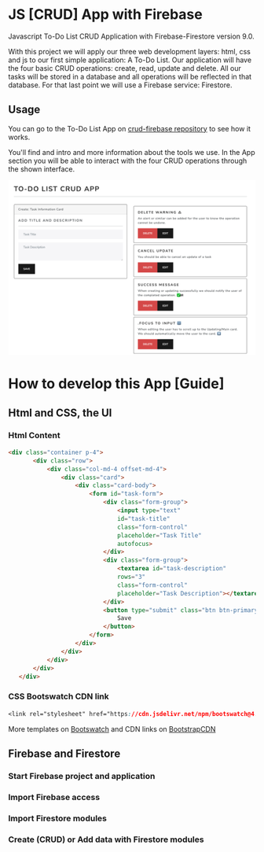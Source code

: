 # JS [CRUD] App with Firebase

Javascript To-Do List CRUD Application with Firebase-Firestore version 9.0.

With this project we will apply our three web development layers: html, css and js to our first simple application: A To-Do List.
Our application will have the four basic CRUD operations: create, read, update and delete.
All our tasks will be stored in a database and all operations will be reflected in that database. For that last point we will use a Firebase service: Firestore.

## Usage 

You can go to the To-Do List App on [crud-firebase repository](https://github.com/carobarreirov/crud-firebase) to see how it works. 

You'll find and intro and more information about the tools we use. 
In the App section you will be able to interact with the four CRUD operations through the shown interface.  

![App Interface](/images/todo-app.png)
 
 # How to develop this App [Guide]
 ## Html and CSS, the UI
 ### Html Content
 ```html
<div class="container p-4">
        <div class="row">
            <div class="col-md-4 offset-md-4">
                <div class="card">
                    <div class="card-body">
                        <form id="task-form">
                            <div class="form-group">
                                <input type="text"
                                id="task-title"
                                class="form-control"
                                placeholder="Task Title"
                                autofocus>
                            </div>
                            <div class="form-group">
                                <textarea id="task-description"
                                rows="3"
                                class="form-control"
                                placeholder="Task Description"></textarea>
                            </div>
                            <button type="submit" class="btn btn-primary" id="btn-task-form">
                                Save
                            </button>
                        </form>
                    </div>
                </div>
            </div>
        </div>
    </div>
```

### CSS Bootswatch CDN link

```CSS
<link rel="stylesheet" href="https://cdn.jsdelivr.net/npm/bootswatch@4.5.2/dist/pulse/bootstrap.min.css">
```

More templates on [Bootswatch](https://bootswatch.com/) and CDN links on [BootstrapCDN](https://www.bootstrapcdn.com/bootswatch/)

## Firebase and Firestore
### Start Firebase project and application

### Import Firebase access

### Import Firestore modules 

### Create (**C**RUD) or Add data with Firestore modules 


